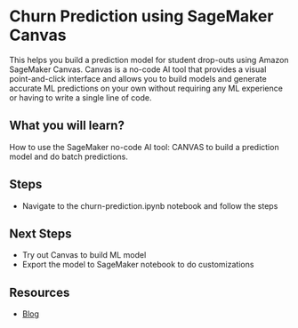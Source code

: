 # Churn Prediction using SageMaker Canvas

This helps you build a prediction model for student drop-outs using Amazon SageMaker Canvas. Canvas is a no-code AI tool that provides a visual point-and-click interface and allows you to build models and generate accurate ML predictions on your own without requiring any ML experience or having to write a single line of code.

## What you will learn?

How to use the SageMaker no-code AI tool: CANVAS to build a prediction model and do batch predictions.


## Steps
- Navigate to the churn-prediction.ipynb notebook and follow the steps


## Next Steps

- Try out Canvas to build ML model 
- Export the model to SageMaker notebook to do customizations


## Resources

- [Blog](https://aws.amazon.com/blogs/machine-learning/predicting-customer-churn-with-no-code-machine-learning-using-amazon-sagemaker-canvas/)